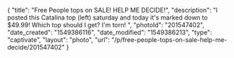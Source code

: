 {
    "title": "Free People tops on SALE! HELP ME DECIDE!",
    "description": "I posted this Catalina top (left) saturday and today it's marked down to $49.99! Which top should I get? I'm torn! ",
    "photoId": "201547402",
    "date_created": "1549386116",
    "date_modified": "1549386213",
    "type": "captivate",
    "layout": "photo",
    "url": "\/p\/free-people-tops-on-sale-help-me-decide\/201547402"
}